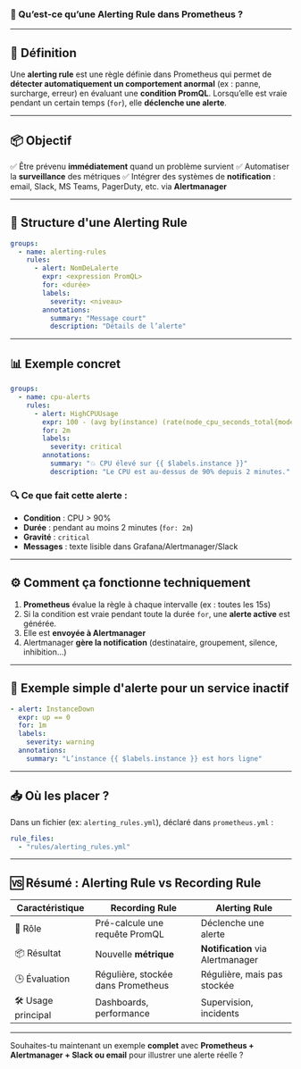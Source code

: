 ### 🚨 Qu’est-ce qu’une **Alerting Rule** dans Prometheus ?

---

## 🧠 Définition

Une **alerting rule** est une règle définie dans Prometheus qui permet de **détecter automatiquement un comportement anormal** (ex : panne, surcharge, erreur) en évaluant une **condition PromQL**.
Lorsqu’elle est vraie pendant un certain temps (`for`), elle **déclenche une alerte**.

---

## 📦 Objectif

✅ Être prévenu **immédiatement** quand un problème survient
✅ Automatiser la **surveillance** des métriques
✅ Intégrer des systèmes de **notification** : email, Slack, MS Teams, PagerDuty, etc. via **Alertmanager**

---

## 🔧 Structure d'une Alerting Rule

```yaml
groups:
  - name: alerting-rules
    rules:
      - alert: NomDeLalerte
        expr: <expression PromQL>
        for: <durée>
        labels:
          severity: <niveau>
        annotations:
          summary: "Message court"
          description: "Détails de l’alerte"
```

---

## 📊 Exemple concret

```yaml
groups:
  - name: cpu-alerts
    rules:
      - alert: HighCPUUsage
        expr: 100 - (avg by(instance) (rate(node_cpu_seconds_total{mode="idle"}[5m])) * 100) > 90
        for: 2m
        labels:
          severity: critical
        annotations:
          summary: "💥 CPU élevé sur {{ $labels.instance }}"
          description: "Le CPU est au-dessus de 90% depuis 2 minutes."
```

### 🔍 Ce que fait cette alerte :

* **Condition** : CPU > 90%
* **Durée** : pendant au moins 2 minutes (`for: 2m`)
* **Gravité** : `critical`
* **Messages** : texte lisible dans Grafana/Alertmanager/Slack

---

## ⚙️ Comment ça fonctionne techniquement

1. **Prometheus** évalue la règle à chaque intervalle (ex : toutes les 15s)
2. Si la condition est vraie pendant toute la durée `for`, une **alerte active** est générée.
3. Elle est **envoyée à Alertmanager**
4. Alertmanager **gère la notification** (destinataire, groupement, silence, inhibition…)

---

## 🧪 Exemple simple d'alerte pour un service inactif

```yaml
- alert: InstanceDown
  expr: up == 0
  for: 1m
  labels:
    severity: warning
  annotations:
    summary: "L’instance {{ $labels.instance }} est hors ligne"
```

---

## 📥 Où les placer ?

Dans un fichier (ex: `alerting_rules.yml`), déclaré dans `prometheus.yml` :

```yaml
rule_files:
  - "rules/alerting_rules.yml"
```

---

## 🆚 Résumé : Alerting Rule vs Recording Rule

| Caractéristique    | Recording Rule                     | Alerting Rule                     |
| ------------------ | ---------------------------------- | --------------------------------- |
| 📌 Rôle            | Pré-calcule une requête PromQL     | Déclenche une alerte              |
| 📦 Résultat        | Nouvelle **métrique**              | **Notification** via Alertmanager |
| 🕒 Évaluation      | Régulière, stockée dans Prometheus | Régulière, mais pas stockée       |
| 🛠 Usage principal | Dashboards, performance            | Supervision, incidents            |

---

Souhaites-tu maintenant un exemple **complet** avec **Prometheus + Alertmanager + Slack ou email** pour illustrer une alerte réelle ?
